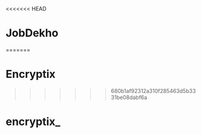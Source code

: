 <<<<<<< HEAD
# JobDekho
=======
# Encryptix
>>>>>>> 680b1af92312a310f285463d5b3331be08dabf6a
# encryptix_
